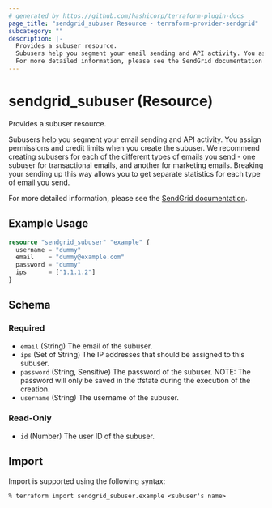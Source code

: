 ```yaml
---
# generated by https://github.com/hashicorp/terraform-plugin-docs
page_title: "sendgrid_subuser Resource - terraform-provider-sendgrid"
subcategory: ""
description: |-
  Provides a subuser resource.
  Subusers help you segment your email sending and API activity. You assign permissions and credit limits when you create the subuser. We recommend creating subusers for each of the different types of emails you send - one subuser for transactional emails, and another for marketing emails. Breaking your sending up this way allows you to get separate statistics for each type of email you send.
  For more detailed information, please see the SendGrid documentation https://docs.sendgrid.com/ui/account-and-settings/api-keys.
---
```


# sendgrid_subuser (Resource)

Provides a subuser resource.

Subusers help you segment your email sending and API activity. You assign permissions and credit limits when you create the subuser. We recommend creating subusers for each of the different types of emails you send - one subuser for transactional emails, and another for marketing emails. Breaking your sending up this way allows you to get separate statistics for each type of email you send.

For more detailed information, please see the [SendGrid documentation](https://docs.sendgrid.com/ui/account-and-settings/api-keys).

## Example Usage

```terraform
resource "sendgrid_subuser" "example" {
  username = "dummy"
  email    = "dummy@example.com"
  password = "dummy"
  ips      = ["1.1.1.2"]
}
```

<!-- schema generated by tfplugindocs -->
## Schema

### Required

- `email` (String) The email of the subuser.
- `ips` (Set of String) The IP addresses that should be assigned to this subuser.
- `password` (String, Sensitive) The password of the subuser. NOTE: The password will only be saved in the tfstate during the execution of the creation.
- `username` (String) The username of the subuser.

### Read-Only

- `id` (Number) The user ID of the subuser.

## Import

Import is supported using the following syntax:

```shell
% terraform import sendgrid_subuser.example <subuser's name>
```
